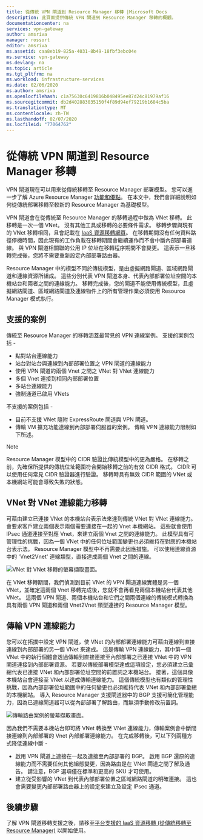 ```yaml
---
title: 從傳統 VPN 閘道到 Resource Manager 移轉 |Microsoft Docs
description: 此頁面提供傳統 VPN 閘道到 Resource Manager 移轉的概觀。
documentationcenter: na
services: vpn-gateway
author: amsriva
manager: rossort
editor: amsriva
ms.assetid: caa8eb19-825a-4031-8b49-18fbf3ebc04e
ms.service: vpn-gateway
ms.devlang: na
ms.topic: article
ms.tgt_pltfrm: na
ms.workload: infrastructure-services
ms.date: 02/06/2020
ms.author: amsriva
ms.openlocfilehash: c1a75630c6419816b048495ee87d24c81979af16
ms.sourcegitcommit: db2d402883035150f4f89d94ef79219b1604c5ba
ms.translationtype: MT
ms.contentlocale: zh-TW
ms.lasthandoff: 02/07/2020
ms.locfileid: "77064762"
---
```

# <a name="vpn-gateway-classic-to-resource-manager-migration"></a>從傳統 VPN 閘道到 Resource Manager 移轉
VPN 閘道現在可以用來從傳統移轉至 Resource Manager 部署模型。 您可以進一步了解 Azure Resource Manager [功能和優點](../azure-resource-manager/management/overview.md)。 在本文中，我們會詳細說明如何從傳統部署移轉至較新的 Resource Manager 為基礎模型。 

VPN 閘道會在從傳統至 Resource Manager 的移轉過程中做為 VNet 移轉。 此移轉是一次一個 VNet。 沒有其他工具或移轉的必要條件需求。 移轉步驟與現有的 VNet 移轉相同，且會記載在 [IaaS 資源移轉網頁](../virtual-machines/windows/migration-classic-resource-manager-ps.md)。 在移轉期間沒有任何資料路徑停機時間，因此現有的工作負載在移轉期間會繼續運作而不會中斷內部部署連線。 與 VPN 閘道相關聯的公用 IP 位址在移轉程序期間不會變更。 這表示一旦移轉完成後，您將不需要重新設定內部部署路由器。  

Resource Manager 中的模型不同於傳統模型，是由虛擬網路閘道、區域網路閘道和連線資源所組成。 這些分別代表 VPN 閘道本身、代表內部部署位址空間的本機站台和兩者之間的連線能力。 移轉完成後，您的閘道不能使用傳統模型，且虛擬網路閘道、區域網路閘道及連線物件上的所有管理作業必須使用 Resource Manager 模式執行。

## <a name="supported-scenarios"></a>支援的案例
傳統至 Resource Manager 的移轉涵蓋最常見的 VPN 連線案例。 支援的案例包括 -

* 點對站台連線能力
* 站台對站台與連線到內部部署位置之 VPN 閘道的連線能力
* 使用 VPN 閘道的兩個 Vnet 之間之 VNet 對 VNet 連線能力
* 多個 Vnet 連接到相同內部部署位置
* 多站台連線能力
* 強制通道已啟用 VNets

不支援的案例包括 -  

* 目前不支援 VNet 隨附 ExpressRoute 閘道與 VPN 閘道。
* 傳輸 VM 擴充功能連線到內部部署伺服器的案例。 傳輸 VPN 連線能力限制如下所述。

> [!NOTE]
> Resource Manager 模型中的 CIDR 驗證比傳統模型中的更為嚴格。 在移轉之前，先確保所提供的傳統位址範圍符合開始移轉之前的有效 CIDR 格式。 CIDR 可以使用任何常見 CIDR 驗證器進行驗證。 移轉時具有無效 CIDR 範圍的 VNet 或本機網站可能會導致失敗的狀態。
> 
> 

## <a name="vnet-to-vnet-connectivity-migration"></a>VNet 對 VNet 連線能力移轉
可藉由建立已連接 VNet 的本機站台表示法來達到傳統 VNet 對 VNet 連線能力。 會要求客戶建立兩個表示兩個需要連接在一起的 Vnet 本機網站。 這些就會使用 IPsec 通道連接至對應 Vnet，來建立兩個 Vnet 之間的連線能力。 此模型具有可管理性的挑戰，因為一個 VNet 中的任何位址範圍變更也必須維持在對應的本機站台表示法。 Resource Manager 模型中不再需要此因應措施。 可以使用連線資源中的 'Vnet2Vnet' 連線類型，直接達成兩個 Vnet 之間的連線。 

![VNet 對 VNet 移轉的螢幕擷取畫面。](./media/vpn-gateway-migration/migration1.png)

在 VNet 移轉期間，我們偵測到目前 VNet 的 VPN 閘道連線實體是另一個 VNet，並確定這兩個 Vnet 移轉完成後，您就不會再看見兩個本機站台代表其他 VNet。 這兩個 VPN 閘道、兩個本機站台和它們之間兩個連線的傳統模式轉換為具有兩個 VPN 閘道和兩個 Vnet2Vnet 類型連接的 Resource Manager 模型。

## <a name="transit-vpn-connectivity"></a>傳輸 VPN 連線能力
您可以在拓撲中設定 VPN 閘道，使 VNet 的內部部署連線能力可藉由連線到直接連線到內部部署的另一個 VNet 來達成。 這是傳輸 VPN 連線能力，其中第一個 VNet 中的執行個體會透過傳輸到直接連接至內部部署之已連接 VNet 中的 VPN 閘道連接到內部部署資源。 若要以傳統部署模型達成這項設定，您必須建立已彙總代表已連接 VNet 和內部部署位址空間的前置詞之本機站台。 接著，這個具像本機站台會連接至 VNet 以達成傳輸連線能力。 這個傳統模型也有類似的管理性挑戰，因為內部部署位址範圍中的任何變更也必須維持代表 VNet 和內部部署彙總的本機網站。 導入 Resource Manager 支援閘道器中的 BGP 支援可簡化管理能力，因為已連線閘道器可以從內部部署了解路由，而無須手動修改前置詞。

![傳輸路由案例的螢幕擷取畫面。](./media/vpn-gateway-migration/migration2.png)

因為我們不需要本機站台即可將 VNet 轉換至 VNet 連線能力，傳輸案例會中斷間接連線到內部部署的 Vnet 內部部署連線能力。 在完成移轉後，可以下列兩種方式降低連線中斷 - 

* 啟用 VPN 閘道上連接在一起及連接至內部部署的 BGP。 啟用 BGP 還原的連線能力而不需要任何其他組態變更，因為路由是在 VNet 閘道之間了解及通告。 請注意，BGP 選項僅在標準和更高的 SKU 才可使用。
* 建立從受影響的 VNet 到代表內部部署位置之區域網路閘道的明確連接。 這也會需要變更內部部署路由器上的設定來建立及設定 IPsec 通道。

## <a name="next-steps"></a>後續步驟
了解 VPN 閘道移轉支援之後，請移至[平台支援的 IaaS 資源移轉 (從傳統移轉至 Resource Manager)](../virtual-machines/windows/migration-classic-resource-manager-ps.md) 以開始使用。

